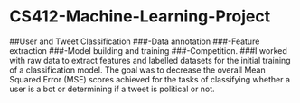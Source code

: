 # CS412-Machine-Learning-Project

##User and Tweet Classification
###-Data annotation 
###-Feature extraction 
###-Model building and training
###-Competition. 
###I worked with raw data to extract features and labelled datasets for the initial training of a classification model. The goal was to decrease the overall Mean Squared Error (MSE) scores achieved for the tasks of classifying whether a user is a bot or determining if a tweet is political or not.
